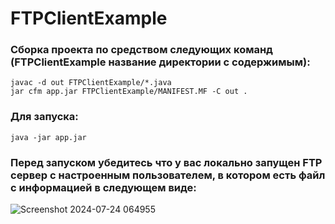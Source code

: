 # FTPClientExample
### Сборка проекта по средством следующих команд (FTPClientExample название директории с содержимым):
```
javac -d out FTPClientExample/*.java
jar cfm app.jar FTPClientExample/MANIFEST.MF -C out .
```
### Для запуска:
```
java -jar app.jar
```
### Перед запуском убедитесь что у вас локально запущен FTP сервер с настроенным пользователем, в котором есть файл с информацией в следующем виде:
![Screenshot 2024-07-24 064955](https://github.com/user-attachments/assets/744f1fd9-ff3b-40e2-959e-6d4639d56768)
